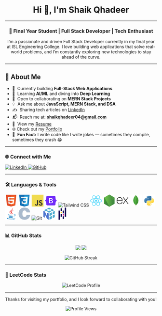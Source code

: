 <h1 align="center">Hi 👋, I'm Shaik Qhadeer</h1>



---

<h3 align="center">🚀 Final Year Student | Full Stack Developer | Tech Enthusiast</h3>

<p align="center">
I'm a passionate and driven Full Stack Developer currently in my final year at ISL Engineering College. I love building web applications that solve real-world problems, and I’m constantly exploring new technologies to stay ahead of the curve.
</p>

---

## 🌟 About Me

- 🚀 &nbsp;Currently building **Full-Stack Web Applications**
- 🧠 &nbsp;Learning **AI/ML** and diving into **Deep Learning**
- 🤝 &nbsp;Open to collaborating on **MERN Stack Projects**
- 💡 &nbsp;Ask me about **JavaScript, MERN Stack, and DSA**
- ✍️ &nbsp;Sharing tech articles on [LinkedIn](https://www.linkedin.com/in/shaik-qhadeer/)
- 📬 &nbsp;Reach me at: **shaikqhadeer04@gmail.com**
- 📂 &nbsp;View my [Resume](https://drive.google.com/drive/folders/1QXvhyT2rh0t1wN_kKkk0byo8i6TPdeFC?usp=drive_link)
- 🌐 Check out my [Portfolio](https://shaik-qhadeer.netlify.app/)  
- 🎯 &nbsp;**Fun Fact:** I write code like I write jokes — sometimes they compile, sometimes they crash 😂


---

### 🌐 Connect with Me

<p align="left">
  <a href="https://www.linkedin.com/in/shaik-qhadeer/" target="_blank">
    <img src="https://img.shields.io/badge/-LinkedIn-%230077B5?style=for-the-badge&logo=linkedin&logoColor=white" alt="LinkedIn"/>
  </a>
  <a href="https://github.com/Shaik-Qhadeer" target="_blank">
    <img src="https://img.shields.io/badge/-GitHub-black?style=for-the-badge&logo=github&logoColor=white" alt="GitHub"/>
  </a>
</p>

---

### 🛠️ Languages & Tools

<p align="left">
  <!-- Web Development -->
  <img src="https://raw.githubusercontent.com/devicons/devicon/master/icons/html5/html5-original.svg" alt="HTML5" width="40"/>
  <img src="https://raw.githubusercontent.com/devicons/devicon/master/icons/css3/css3-original.svg" alt="CSS3" width="40"/>
  <img src="https://raw.githubusercontent.com/devicons/devicon/master/icons/javascript/javascript-original.svg" alt="JavaScript" width="40"/>
  <img src="https://raw.githubusercontent.com/devicons/devicon/master/icons/bootstrap/bootstrap-plain.svg" alt="Bootstrap" width="40"/>
  <img src="https://www.vectorlogo.zone/logos/tailwindcss/tailwindcss-icon.svg" alt="Tailwind CSS" width="40"/>

  <!-- Libraries & Frameworks -->
  <img src="https://raw.githubusercontent.com/devicons/devicon/master/icons/react/react-original.svg" alt="React" width="40"/>
  <img src="https://raw.githubusercontent.com/devicons/devicon/master/icons/nodejs/nodejs-original.svg" alt="Node.js" width="40"/>
  <img src="https://raw.githubusercontent.com/devicons/devicon/master/icons/express/express-original.svg" alt="Express.js" width="40"/>
  <img src="https://raw.githubusercontent.com/devicons/devicon/master/icons/mongodb/mongodb-original.svg" alt="MongoDB" width="40"/>

  <!-- Programming Languages -->
  <img src="https://raw.githubusercontent.com/devicons/devicon/master/icons/python/python-original.svg" alt="Python" width="40"/>
  <img src="https://raw.githubusercontent.com/devicons/devicon/master/icons/java/java-original.svg" alt="Java" width="40"/>
  <img src="https://raw.githubusercontent.com/devicons/devicon/master/icons/c/c-original.svg" alt="C" width="40"/>

  <!-- Tools -->
  <img src="https://www.vectorlogo.zone/logos/git-scm/git-scm-icon.svg" alt="Git" width="40"/>
  <img src="https://raw.githubusercontent.com/devicons/devicon/master/icons/numpy/numpy-original.svg" alt="NumPy" width="40"/>
  <img src="https://raw.githubusercontent.com/devicons/devicon/master/icons/pandas/pandas-original.svg" alt="Pandas" width="40"/>
</p>

---

### 📊 GitHub Stats

<p align="center">
  <img src="https://github-readme-stats.vercel.app/api?username=shaik-qhadeer&show_icons=true&theme=github_dark" height="180px" />
  <img src="https://github-readme-stats.vercel.app/api/top-langs?username=shaik-qhadeer&layout=compact&theme=github_dark" height="180px"/>
</p>

<p align="center">
  <img src="https://github-readme-streak-stats.herokuapp.com?user=shaik-qhadeer&theme=github-dark" alt="GitHub Streak" />
</p>

---

### 🧠 LeetCode Stats

<p align="center">
  <img src="https://leetcard.jacoblin.cool/Shaik-Qhadeer?theme=dark&font=baloo&ext=contest" alt="LeetCode Profile" />
</p>

---

<p>Thanks for visiting my portfolio, and I look forward to collaborating with you!</p>
<p align="center">
  <img src="https://komarev.com/ghpvc/?username=shaik-qhadeer&label=Profile%20views&color=0e75b6&style=flat" alt="Profile Views" />
</p>
